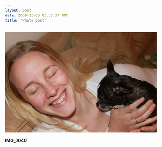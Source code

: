 ```yaml
---
layout: post
date: 2009-12-03 03:33:37 GMT
title: "Photo post"
---
```

![travisj](/images/17dc5db0eb154d74cb5151588b5945f6c07ee9482d93dd20bc8e448a9eeadee3.jpg)

<b>IMG_0040</b>